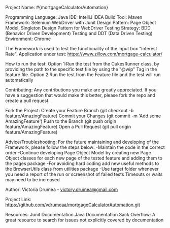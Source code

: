 Project Name: #{mortgageCalculatorAutomation}

Programming Language: Java
IDE: IntelliJ IDEA
Build Tool: Maven
Framework: Selenium WebDriver with Junit
Design Pattern: Page Object Model, Singleton Design Pattern for WebDriver
Testing Strategy: BDD (Behavior Driven Development) Testing and DDT (Data Driven Testing)
Environment: Chrome

The Framework is used to test the functionality of the input box "Interest Rate".
Application under test: https://www.zillow.com/mortgage-calculator/

How to run the test: 
Option 1:Run the test from the CukesRunner class, by providing the path to the specific test file by using the "@wip" 
Tag in the feature file.
Option 2:Run the test from the Feature file and the test will run automatically


Contributing:
Any contributions you make are greatly appreciated.
If you have a suggestion that would make this better, please fork the repo and create a pull request.

Fork the Project:
Create your Feature Branch (git checkout -b feature/AmazingFeature)
Commit your Changes (git commit -m 'Add some AmazingFeature')
Push to the Branch (git push origin feature/AmazingFeature)
Open a Pull Request (git pull origin feature/AmazingFeature)

Advice/Troubleshooting:
For the future maintaining and developing of the Framework, please follow the steps below:
-Maintain the code in the correct order
-Continue developing Page Object Model by creating new Page Object classes for each new page of the tested feature 
and adding them to the pages package
-For avoiding hard coding add new useful methods to the BrowserUtils class from utilities package
-Use target folder whenever you need a report of the run or screenshot of failed tests 
Timeouts or waits may need to be increased

Author:
Victoria Drumea - victory.drumea@gmail.com

Project Link: https://github.com/vdrumeaa/mortgageCalculatorAutomation.git


Resources:
Junit Documentation
Java Documentation
Sack Overflow: A great resource to search for issues not explicitly covered by documentation
